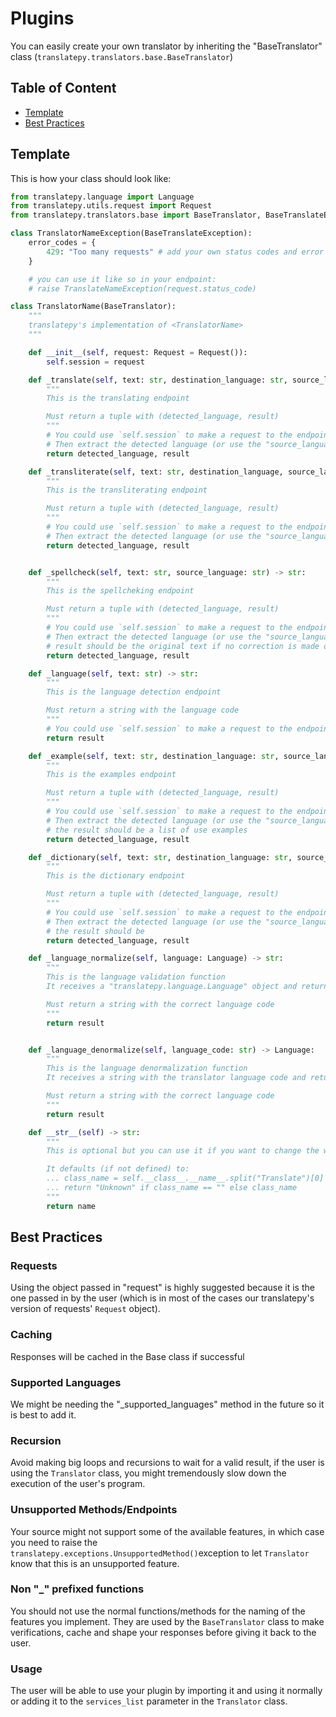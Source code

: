 # Plugins

You can easily create your own translator by inheriting the "BaseTranslator" class (`translatepy.translators.base.BaseTranslator`)

## Table of Content

- [Template](#template)
- [Best Practices](#best-practices)

## Template

This is how your class should look like:

```python
from translatepy.language import Language
from translatepy.utils.request import Request
from translatepy.translators.base import BaseTranslator, BaseTranslateException

class TranslatorNameException(BaseTranslateException):
    error_codes = {
        429: "Too many requests" # add your own status codes and error
    }

    # you can use it like so in your endpoint:
    # raise TranslateNameException(request.status_code)

class TranslatorName(BaseTranslator):
    """
    translatepy's implementation of <TranslatorName>
    """

    def __init__(self, request: Request = Request()):
        self.session = request

    def _translate(self, text: str, destination_language: str, source_language: str) -> str:
        """
        This is the translating endpoint

        Must return a tuple with (detected_language, result)
        """
        # You could use `self.session` to make a request to the endpoint, with all of the parameters
        # Then extract the detected language (or use the "source_language" parameter but what if the user pass in "auto")
        return detected_language, result

    def _transliterate(self, text: str, destination_language, source_language: str) -> str:
        """
        This is the transliterating endpoint

        Must return a tuple with (detected_language, result)
        """
        # You could use `self.session` to make a request to the endpoint, with all of the parameters
        # Then extract the detected language (or use the "source_language" parameter but what if the user pass in "auto")
        return detected_language, result


    def _spellcheck(self, text: str, source_language: str) -> str:
        """
        This is the spellcheking endpoint

        Must return a tuple with (detected_language, result)
        """
        # You could use `self.session` to make a request to the endpoint, with all of the parameters
        # Then extract the detected language (or use the "source_language" parameter but what if the user pass in "auto")
        # result should be the original text if no correction is made or the corrected text if found
        return detected_language, result

    def _language(self, text: str) -> str:
        """
        This is the language detection endpoint

        Must return a string with the language code
        """
        # You could use `self.session` to make a request to the endpoint, with all of the parameters
        return result

    def _example(self, text: str, destination_language: str, source_language: str) -> List:
        """
        This is the examples endpoint

        Must return a tuple with (detected_language, result)
        """
        # You could use `self.session` to make a request to the endpoint, with all of the parameters
        # Then extract the detected language (or use the "source_language" parameter but what if the user pass in "auto")
        # the result should be a list of use examples
        return detected_language, result

    def _dictionary(self, text: str, destination_language: str, source_language: str) -> List:
        """
        This is the dictionary endpoint

        Must return a tuple with (detected_language, result)
        """
        # You could use `self.session` to make a request to the endpoint, with all of the parameters
        # Then extract the detected language (or use the "source_language" parameter but what if the user pass in "auto")
        # the result should be
        return detected_language, result

    def _language_normalize(self, language: Language) -> str:
        """
        This is the language validation function
        It receives a "translatepy.language.Language" object and returns the correct language code

        Must return a string with the correct language code
        """
        return result


    def _language_denormalize(self, language_code: str) -> Language:
        """
        This is the language denormalization function
        It receives a string with the translator language code and returns a "translatepy.language.Language" object

        Must return a string with the correct language code
        """
        return result

    def __str__(self) -> str:
        """
        This is optional but you can use it if you want to change the way the class is represented as a string.

        It defaults (if not defined) to:
        ... class_name = self.__class__.__name__.split("Translate")[0]
        ... return "Unknown" if class_name == "" else class_name
        """
        return name

```

## Best Practices

### Requests

Using the object passed in "request" is highly suggested because it is the one passed in by the user (which is in most of the cases our translatepy's version of requests' `Request` object).

### Caching

Responses will be cached in the Base class if successful

### Supported Languages

We might be needing the "_supported_languages" method in the future so it is best to add it.

### Recursion

Avoid making big loops and recursions to wait for a valid result, if the user is using the `Translator` class, you might tremendously slow down the execution of the user's program.

### Unsupported Methods/Endpoints

Your source might not support some of the available features, in which case you need to raise the `translatepy.exceptions.UnsupportedMethod()`exception to let `Translator` know that this is an unsupported feature.

### Non "_" prefixed functions

You should not use the normal functions/methods for the naming of the features you implement. They are used by the `BaseTranslator` class to make verifications, cache and shape your responses before giving it back to the user.

### Usage

The user will be able to use your plugin by importing it and using it normally or adding it to the `services_list` parameter in the `Translator` class.
